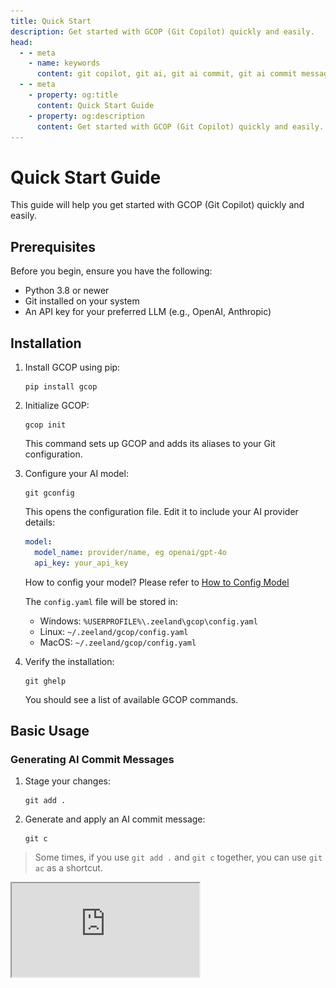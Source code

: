 ```yaml
---
title: Quick Start
description: Get started with GCOP (Git Copilot) quickly and easily.
head:
  - - meta
    - name: keywords
      content: git copilot, git ai, git ai commit, git ai commit message, git ai commit message generator
  - - meta
    - property: og:title
      content: Quick Start Guide
    - property: og:description
      content: Get started with GCOP (Git Copilot) quickly and easily.
---
```


# Quick Start Guide

This guide will help you get started with GCOP (Git Copilot) quickly and easily.

## Prerequisites

Before you begin, ensure you have the following:

- Python 3.8 or newer
- Git installed on your system
- An API key for your preferred LLM (e.g., OpenAI, Anthropic)

## Installation

1. Install GCOP using pip:

   ```
   pip install gcop
   ```

2. Initialize GCOP:

   ```
   gcop init
   ```

   This command sets up GCOP and adds its aliases to your Git configuration.

3. Configure your AI model:

   ```
   git gconfig
   ```

   This opens the configuration file. Edit it to include your AI provider details:

   ```yaml
   model:
     model_name: provider/name, eg openai/gpt-4o
     api_key: your_api_key
   ```

   How to config your model? Please refer to [How to Config Model](../how-to-config-model.md)

   The `config.yaml` file will be stored in:
   - Windows: `%USERPROFILE%\.zeeland\gcop\config.yaml`
   - Linux: `~/.zeeland/gcop/config.yaml`
   - MacOS: `~/.zeeland/gcop/config.yaml`

4. Verify the installation:

   ```
   git ghelp
   ```

   You should see a list of available GCOP commands.

## Basic Usage

### Generating AI Commit Messages

1. Stage your changes:

   ```
   git add .
   ```

2. Generate and apply an AI commit message:

   ```
   git c
   ```

> Some times, if you use `git add .` and `git c` together, you can use `git ac` as a shortcut.

<script setup>
import IFrame from '/components/iframe.vue'
</script>

<IFrame src="https://www.youtube.com/embed/iP5qYxFaLS4" />

1. You can accept the default message, retry, retry by your feedback or exit after the AI generates the commit message.

Finally, you can see the commit message like this:

![commit message](../images/git-commit-2.png)

```bash
(gcop) D:\Projects\gcop\docs>git ac
[Code diff] 
...


[Thought] The changes involve updating the VitePress configuration to use an environment variable for the website ID, adding a reference to a new documentation page in the quick-start guide, and correcting a URL in the model configuration documentation. These changes are primarily 
related to documentation and configuration updates.
[Generated commit message]
docs: update VitePress config and add model config reference

- Update VitePress config to use environment variable for website ID
- Add reference to model configuration guide in quick-start documentation
- Correct URL in model configuration documentation

These changes improve the clarity and accuracy of the documentation, ensuring that users can properly configure the website and understand how to set up models.
? Do you want to commit the changes with this message? yes
[main 5612f60] docs: update VitePress config and add model config reference
 3 files changed, 5 insertions(+), 2 deletions(-)
```

### Viewing Repository Information

To get a detailed overview of your repository, use:

```
git info
```

This command now displays comprehensive information about your repository, including:

- Project name
- Current branch
- Latest commit
- Number of uncommitted changes
- Remote URL
- Total number of commits
- Number of contributors
- Repository creation time
- Last modified time
- Repository size
- Most active contributor
- Most changed file
- Line count by language (if cloc is installed)
- Latest tag
- Branch count
- Untracked files count
- Submodule information
- Latest merge commit
- File type statistics

This detailed information provides a thorough understanding of your project's state, history, and composition. It's particularly useful for quickly assessing the repository's overall structure and recent activities.

For example:

![repository information](../images/git-info.png)

> Note: Some features like line count by language require additional tools (e.g., cloc) to be installed.

### Other Useful Commands

- `git ac`: Add all changes and commit with an AI-generated message
- `git p`: Push changes to the remote repository
- `git undo`: Undo the last commit while keeping changes staged
- `git gconfig`: Open the GCOP configuration file for adjustments

For more detailed information on each command, refer to the [Commands](./commands.md) section.

## Next Steps

- Explore the [Introduction](./introduction.md) for an overview of GCOP's features
- Check out the [How to Config Model](../how-to-config-model.md) guide for advanced configuration options
- Visit our [FAQ](../faq.md) for common questions and troubleshooting

Start enhancing your Git workflow with GCOP today!
